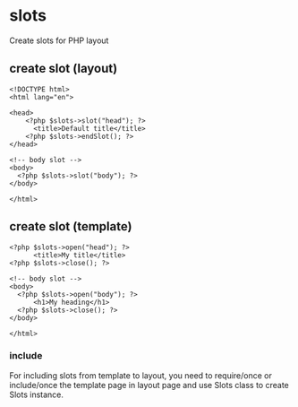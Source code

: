 # slots
Create slots for PHP layout

## create slot (layout)
```
<!DOCTYPE html>
<html lang="en">

<head>
    <?php $slots->slot("head"); ?>
      <title>Default title</title>
    <?php $slots->endSlot(); ?>
</head>

<!-- body slot -->
<body>
  <?php $slots->slot("body"); ?>
</body>

</html>

```
## create slot (template)
```
<?php $slots->open("head"); ?>
      <title>My title</title>
<?php $slots->close(); ?>

<!-- body slot -->
<body>
  <?php $slots->open("body"); ?>
      <h1>My heading</h1>
  <?php $slots->close(); ?>
</body>

</html>
```

### include
For including slots from template to layout, you need to require/once or include/once the template page in layout page and use Slots class to create Slots instance.
